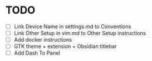 # TODO

- [ ] Link Device Name in settings.md to Conventions
- [ ] Link Other Setup in vim.md to Other Setup instructions
- [ ] Add docker instructions
- [ ] GTK theme + extension + Obsidian titlebar
- [ ] Add Dash To Panel
